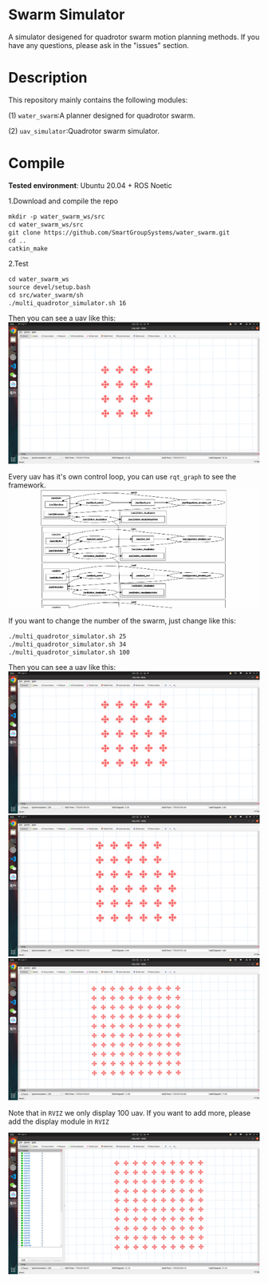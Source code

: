 # Swarm Simulator
A simulator desigened for quadrotor swarm motion planning methods. If you have any questions, please ask in the "issues" section.

# Description
This repository mainly contains the following modules: 

(1) ```water_swarm```:A planner designed for quadrotor swarm. 

(2) ```uav_simulator```:Quadrotor swarm simulator. 



# Compile
__Tested environment__: Ubuntu 20.04 + ROS Noetic

1.Download and compile the repo

```
mkdir -p water_swarm_ws/src
cd water_swarm_ws/src
git clone https://github.com/SmartGroupSystems/water_swarm.git
cd ..
catkin_make
```

2.Test

```
cd water_swarm_ws
source devel/setup.bash
cd src/water_swarm/sh
./multi_quadrotor_simulator.sh 16
```

Then you can see a uav like this:
![simulator16](fig/simulator16.png)

Every uav has it's own control loop, you can use ```rqt_graph``` to see the framework.
![rqt_map](fig/rqt_map.gif)


If you want to change the number of the swarm, just change like this:
```
./multi_quadrotor_simulator.sh 25
./multi_quadrotor_simulator.sh 34
./multi_quadrotor_simulator.sh 100
```
Then you can see a uav like this:
![simulator25](fig/simulator25.png)
![simulator34](fig/simulator34.png)
![simulator100](fig/simulator100.png)


Note that in ```RVIZ``` we only display 100 uav. If you want to add more, please add the display module in ```RVIZ```

![rviz_disp](fig/rviz_disp.png)